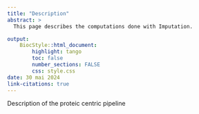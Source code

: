 ```yaml
---
title: "Description"
abstract: >
  This page describes the computations done with Imputation.

output:
    BiocStyle::html_document:
        highlight: tango
        toc: false
        number_sections: FALSE
        css: style.css
date: 30 mai 2024
link-citations: true
---
```


Description of the proteic centric pipeline

